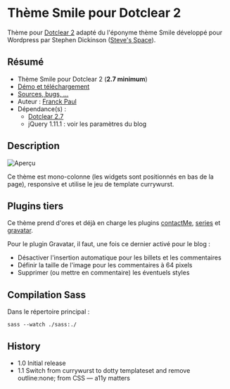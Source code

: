 # Thème Smile pour Dotclear 2

Thème pour [Dotclear 2](http://fr.dotclear.org/) adapté du l'éponyme thème Smile développé pour Wordpress par Stephen Dickinson ([Steve's Space](https://stephencottontail.wordpress.com/)).

## Résumé

* Thème Smile pour Dotclear 2 (**2.7 minimum**)
* [Démo et téléchargement](http://themes.dotaddict.org/galerie-dc2/details/smile)
* [Sources, bugs, …](https://bitbucket.org/franckpaul/smile)
* Auteur : [Franck Paul](http://open-time.net/)
* Dépendance(s) :
    * [Dotclear 2.7](https://bitbucket.org/dotclear/dotclear)
    * jQuery 1.11.1 : voir les paramètres du blog


## Description

![Aperçu](http://media.dotaddict.org/pda/tdc2/smile/smile.jpg)

Ce thème est mono-colonne (les widgets sont positionnés en bas de la page), responsive et utilise le jeu de template currywurst.

## Plugins tiers

Ce thème prend d'ores et déjà en charge les plugins [contactMe](http://plugins.dotaddict.org/dc2/details/contactMe), [series](http://plugins.dotaddict.org/dc2/details/series) et [gravatar](http://plugins.dotaddict.org/dc2/details/gravatar).

Pour le plugin Gravatar, il faut, une fois ce dernier activé pour le blog :

* Désactiver l'insertion automatique pour les billets et les commentaires
* Définir la taille de l'image pour les commentaires à 64 pixels
* Supprimer (ou mettre en commentaire) les éventuels styles


## Compilation Sass

Dans le répertoire principal :

	sass --watch ./sass:./

## History

* 1.0 Initial release
* 1.1 Switch from currywurst to dotty templateset and remove outline:none; from CSS — a11y matters
